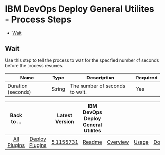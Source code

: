 
# IBM DevOps Deploy General Utilites - Process Steps

* [Wait](#wait)


## Wait

Use this step to tell the process to wait for the specified number of seconds before the process resumes.


| Name | Type | Description                                                                                                          | Required |
| ---- | ---- | -------------------------------------------------------------------------------------------------------------------- | -------- |
| Duration (seconds) | String | The number of seconds to wait. | Yes |



|Back to ...||Latest Version|IBM DevOps Deploy General Utilites ||||
| :---: | :---: | :---: | :---: | :---: | :---: | :---: |
|[All Plugins](../../index.md)|[Deploy Plugins](../README.md)|[5.1155731](https://raw.githubusercontent.com/UrbanCode/IBM-UCD-PLUGINS/main/files/general-utilities/ucd-general-utilities-5.1155731.zip)|[Readme](README.md)|[Overview](overview.md)|[Usage](usage.md)|[Downloads](downloads.md)|
